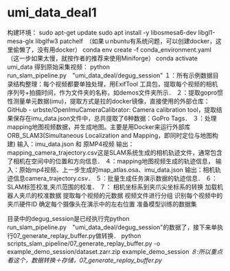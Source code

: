 # umi_data_deal1
构建环境：
sudo apt-get update
sudo apt install -y libosmesa6-dev libgl1-mesa-glx libglfw3 patchelf　（如果ｕnbuntu有系统问题，可以创建docker，这里偷懒了，没有用docker）
conda env create -f conda_environment.yaml　（这一步如果太慢，就按作者的推荐来使用Miniforge）
conda activate umi_data
得到原始采集视频：
python run_slam_pipeline.py　"umi_data_deal/degug_session"
１：所有示例数据目录结构整理：每个视频都要单独处理，用ExifTool 工具包，提取每个视频的相机序列号+拍摄时间，作为文件夹的名称，如demos文件夹所示．
２：提取gopro惯性测量单元数据(imu)，提取方式是拉的docker镜像，直接使用的外部仓库：GitHub - urbste/OpenImuCameraCalibrator: Camera calibration tool，提取结果保存在imu_data.json文件中，总共提取了6种数据：GoPro Tags．
３：处理mapping地图视频数据，并生成地图。主要是用Docker来运行外部库ORB_SLAM3(Simultaneous Localization and Mapping，即同时定位与地图构建)
输入：imu_data.json 和 原MP4视频
输出：mapping_camera_trajectory.csv这是SLAM系统生成的相机轨迹文件，通常包含了相机在空间中的位置和方向信息．
４：mapping地图视频生成的轨迹信息，
输入：原始mp4视频、上一步生成的map_atlas.osa、imu_data.json
输出：相机轨迹信息camera_trajectory.csv．
５：批量生成任务演示数据的轨迹信息．
６：SLAM标签校准,夹爪范围的校准．
７：
相机坐标系到夹爪尖坐标系的转换
加载机器人夹爪的校准数据
提取每个视频的元数据
视频文件进行分组
识别每个视频中的夹爪硬件ID
确定每个摄像头在演示中的左右位置
准备模型训练的数据集


目录中的degug_session是已经执行完python run_slam_pipeline.py　"umi_data_deal/degug_session"的数据了，接下来单执行07_generate_replay_buffer.py做转换．
python scripts_slam_pipeline/07_generate_replay_buffer.py -o example_demo_session/dataset.zarr.zip example_demo_session
*８:所以重点看这个，数据转换＋存储，07_generate_replay_buffer.py*
